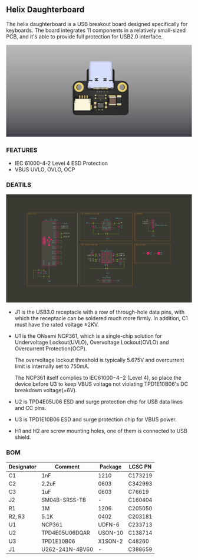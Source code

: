 ## Helix Daughterboard
The helix daughterboard is a USB breakout board designed specifically for keyboards. The board integrates 11 components in a relatively small-sized PCB, and it's able to provide full protection for USB2.0 interface.

![](Assets/Images/Helix-Daughterboard_3D.png)

### FEATURES

* IEC 61000-4-2 Level 4 ESD Protection
* VBUS UVLO, OVLO, OCP

### DEATILS

![](Assets/Images/Helix-Daughterboard_Schematic.png)

* J1 is the USB3.0 receptacle with a row of through-hole data pins, with which the receptacle can be soldered much more firmly. In addition, C1 must have the rated voltage ≥2KV.

* U1 is the ONsemi NCP361, which is a single-chip solution for Undervoltage Lockout(UVLO), Overvoltage Lockout(OVLO) and Overcurrent Protection(OCP). 

    The overvoltage lockout threshold is typically 5.675V and overcurrent limit is internally set to 750mA. 

    The NCP361 itself complies to IEC61000−4−2 (Level 4), so place the device before U3 to keep VBUS voltage not violating TPD1E10B06's DC breakdown voltage(±6V).

* U2 is TPD4E05U06 ESD and surge protection chip for USB data lines and CC pins.

* U3 is TPD1E10B06 ESD and surge protection chip for VBUS power.

* H1 and H2 are screw mounting holes, one of them is connected to USB shield.

### BOM

| Designator  | Comment         | Package    | LCSC PN    |
| ----------- | -----------     | ---------- | ---------- |
| C1          | 1nF             | 1210       | C173219
| C2          | 2.2uF           | 0603       | C342993
| C3          | 1uF             | 0603       | C76619
| J2          | SM04B-SRSS-TB   | -          | C160404
| R1          | 1M              | 1206       | C205050
| R2, R3      | 5.1K            | 0402       | C203181
| U1          | NCP361          | UDFN-6     | C233713
| U2          | TPD4E05U06DQAR  | USON-10    | C138714
| U3          | TPD1E10B06      | X1SON-2    | C48260
| J1          | U262-241N-4BV60 | -          | C388659






